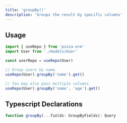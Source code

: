 ```yaml
---
title: 'groupBy()'
description: 'Groups the result by specific columns'
---
```


## Usage

````ts
import { useRepo } from 'pinia-orm'
import User from './models/User'

const userRepo = useRepo(User)

// Group users by name.
useRepo(User).groupBy('name').get()

// You may also pass multiple columns
useRepo(User).groupBy('name', 'age').get()

````

## Typescript Declarations

````ts
function groupBy(...fields: GroupByFields): Query
````
